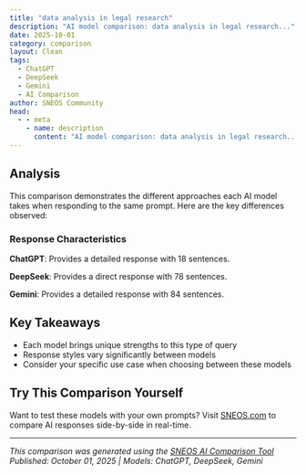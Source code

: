 ```yaml
---
title: "data analysis in legal research"
description: "AI model comparison: data analysis in legal research..."
date: 2025-10-01
category: comparison
layout: Clean
tags:
  - ChatGPT
  - DeepSeek
  - Gemini
  - AI Comparison
author: SNEOS Community
head:
  - - meta
    - name: description
      content: "AI model comparison: data analysis in legal research..."
---
```


<ChatComparison
  title="data analysis in legal research"
  prompt="data analysis in legal research"
  :responses='{"ChatGPT": "Data analysis in legal research refers to the systematic examination, transformation, and modeling of legal data to uncover useful information, draw conclusions, and support decision-making in legal contexts. It involves leveraging quantitative, qualitative, and computational techniques to analyze various forms of legal information such as case law, statutes, legal documents, court opinions, and regulatory texts.\n\n### Key Aspects of Data Analysis in Legal Research\n\n1. **Types of Legal Data Analyzed**:\n - Case law (judicial opinions, court rulings)\n - Statutes and regulations\n - Legal briefs and pleadings\n - Contracts and agreements\n - Litigation data\n - Legal citations and references\n\n2. **Common Data Analysis Techniques**:\n - **Text Mining and Natural Language Processing (NLP)**: Extracting relevant information from unstructured legal texts, identifying patterns, and summarizing content.\n - **Statistical Analysis**: Evaluating trends in case outcomes, frequency of certain legal issues, or durations of cases.\n - **Citation Network Analysis**: Mapping and analyzing how cases or statutes cite each other to determine influence or precedential value.\n - **Machine Learning/AI**: Predicting case outcomes, classifying legal documents, or assisting in legal research with automated document review.\n - **Visualization**: Creating graphs, charts, or network diagrams to illustrate connections between cases, legal concepts, or timelines.\n\n3. **Applications in Legal Research**:\n - Identifying relevant precedents more efficiently\n - Analyzing judicial behavior and decision patterns\n - Monitoring changes in laws and regulations over time\n - Assessing compliance risks through contract analysis\n - Supporting legal argumentation with empirical data\n - Enhancing due diligence and discovery processes\n\n4. **Tools and Software**:\n - Legal research platforms like Westlaw, LexisNexis (with analytics features)\n - NLP libraries (e.g., spaCy, NLTK) for processing text\n - Data analysis tools like Python, R, Excel\n - Visualization tools like Tableau or Gephi for network analysis\n - Specialized AI tools for legal analytics (e.g., ROSS Intelligence, Casetext)\n\n### Summary\n\nData analysis in legal research transforms vast collections of legal texts and information into actionable insights. By combining traditional legal expertise with modern analytical techniques, legal professionals can improve research accuracy, predict litigation trends, and make more informed strategic decisions.\n\nIf you want, I can also provide guidance on specific data analysis methods or tools for legal research.", "DeepSeek": "Of course. Data analysis is fundamentally transforming legal research, moving it from a purely qualitative, precedent-based discipline to a field that can leverage quantitative evidence to uncover patterns, predict outcomes, and inform strategy.\n\nThis is often referred to as **Legal Analytics** or **Empirical Legal Studies**.\n\nHere\u2019s a comprehensive breakdown of data analysis in legal research, covering its applications, methods, data sources, and challenges.\n\n---\n\n### 1. Key Applications \u0026 Use Cases\n\nData analysis is applied across the entire legal spectrum:\n\n* **Litigation Strategy \u0026 Outcome Prediction:**\n * **Analyzing Judge Rulings:** What is a particular judge\u0027s likelihood of granting a motion to dismiss? How do they rule on summary judgment motions in specific types of cases (e.g., patent law, employment discrimination)?\n * **Predicting Opponent Behavior:** How often does a opposing law firm settle vs. go to trial? What are their success rates?\n * **Case Valuation:** By analyzing past verdicts and settlements with similar fact patterns, jurisdictions, and injuries, lawyers can better advise clients on the potential value of a case.\n\n* **Legal Doctrine \u0026 Trend Analysis:**\n * **Tracking the Evolution of a Legal Concept:** How has the interpretation of \u0022privacy\u0022 in the 4th Amendment changed over time? Researchers can analyze the frequency of certain key phrases and their contextual use in court opinions.\n * **Identifying Circuit Splits:** Data analysis can quickly identify when different federal appellate courts are ruling differently on the same legal issue, flagging a potential case for the Supreme Court.\n\n* **Contract Analysis \u0026 Due Diligence:**\n * **Automated Contract Review:** Using Natural Language Processing (NLP), software can scan thousands of contracts to identify non-standard clauses, missing terms, or potential risks (e.g., unfavorable termination clauses, unusual liability caps).\n * **M\u0026A Due Diligence:** Quickly analyze a target company\u0027s entire contract portfolio to assess obligations, risks, and compliance.\n\n* **Legal Operations \u0026 Law Firm Management:**\n * **Billable Hour Analysis:** Identify inefficiencies, understand what types of tasks consume the most resources, and improve budgeting.\n * **Matter Pricing:** Use historical data to price new legal matters more accurately.\n * **Diversity \u0026 Inclusion Metrics:** Track the representation and progression of diverse attorneys within a firm or across the industry.\n\n* **Policy \u0026 Regulatory Impact Assessment:**\n * **Evaluating Legislation:** Did a new law (e.g., a change in sentencing guidelines) have its intended effect? Researchers can analyze crime data, incarceration rates, and recidivism before and after the law\u0027s implementation.\n * **Cost-Benefit Analysis of Regulations:** Quantify the economic impact of a proposed regulation.\n\n* **E-Discovery:**\n * This is one of the oldest applications. Using **Technology-Assisted Review (TAR)**, lawyers can train machine learning models to classify millions of documents as \u0022responsive\u0022 or \u0022non-responsive\u0022 to a discovery request, drastically reducing the time and cost of manual review.\n\n---\n\n### 2. Core Methods \u0026 Techniques\n\nThe sophistication of methods used in legal data analysis varies widely.\n\n* **Descriptive Analytics (What happened?):**\n * **Frequency Analysis:** Counting how often certain outcomes, words, or parties appear.\n * **Trend Analysis:** Visualizing how frequencies change over time (e.g., the rise of lawsuits related to data breaches).\n\n* **Predictive Analytics (What will happen?):**\n * **Regression Analysis:** Models the relationship between variables to predict an outcome. (e.g., Predicting the amount of a damages award based on factors like the type of injury, plaintiff\u0027s age, and jurisdiction).\n * **Classification Models (Machine Learning):** Algorithms like logistic regression, random forests, or support vector machines can be trained on past cases to classify new cases into categories like \u0022win\u0022 or \u0022lose,\u0022 or \u0022settle\u0022 or \u0022go to trial.\u0022\n * **Natural Language Processing (NLP):** Used to extract meaning from unstructured text (court opinions, contracts, statutes). Techniques include:\n * **Topic Modeling:** Automatically discovering the key themes present in a large collection of documents.\n * **Sentiment Analysis:** Gauging the tone of a judicial opinion.\n * **Named Entity Recognition (NER):** Automatically identifying and classifying entities like people, organizations, and locations in legal text.\n\n* **Network Analysis:**\n * Mapping relationships between entities, such as the co-citation network of courts or the relationships between parties in complex litigation.\n\n---\n\n### 3. Data Sources for Legal Analysis\n\nThe quality of analysis depends entirely on the quality of the data.\n\n* **Primary Legal Texts:**\n * **Case Law:** Databases like Westlaw, LexisNexis, and free sources like Google Scholar and CourtListener provide vast repositories of court opinions.\n * **Statutes \u0026 Regulations:** Federal and state government websites, HeinOnline.\n * **Filings \u0026 Dockets:** PACER (federal courts), along with services like Bloomberg Law and LexisNexis that add structure to this data.\n\n* **Commercial Legal Analytics Platforms:**\n * **LexisNexis Context,** **Westlaw Edge,** **Bloomberg Law:** These platforms are increasingly building analytics tools directly into their interfaces, providing pre-built visualizations on judges, courts, and lawyers.\n * **Companies like Ravel Law (acquired by LexisNexis) and Pre/Dicta:** Specialized in judge and court analytics.\n\n* **Proprietary \u0026 Internal Data:**\n * A law firm\u0027s own database of past cases, outcomes, timekeeping records, and client information.\n\n* **External Datasets:**\n * For policy work, researchers often merge legal data with economic data (from the BLS), demographic data (from the Census), or health data (from the CDC).\n\n---\n\n### 4. Challenges \u0026 Limitations\n\nWhile powerful, data analysis in legal research is not a silver bullet.\n\n* **Data Quality \u0026 Accessibility:** Legal data is often messy, unstructured, and trapped in PDFs. PACER is notoriously difficult to work with at scale. Historical data may be incomplete.\n* **The \u0022Black Box\u0022 Problem:** Complex machine learning models can be difficult to interpret. A lawyer may be hesitant to rely on a prediction if they cannot explain *why* the model reached that conclusion.\n* **Correlation vs. Causation:** This is a classic pitfall. Just because two things are correlated (e.g., a judge ruling against a party with a specific law firm) does not mean one causes the other. Legal expertise is crucial to provide context.\n* **Ethical Considerations:** Bias in historical data can lead to biased models. If a model is trained on past sentencing data that reflects societal biases, it may perpetuate or even amplify those biases.\n* **Over-reliance on Quantifiable Factors:** The law turns on nuanced facts and persuasive storytelling\u2014elements that are incredibly difficult to quantify. Data should inform, not replace, legal reasoning and judgment.\n\n### Conclusion\n\nData analysis is no longer a niche skill in legal research. It is becoming a core competency. The modern legal professional doesn\u0027t need to be a data scientist, but they must be **data-literate**\u2014able to understand what these tools can do, interpret their outputs critically, and integrate data-driven insights with traditional legal reasoning to build stronger arguments, develop more effective strategies, and provide better client service. The future of law belongs to those who can wield both the pen and the pivot table.", "Gemini": "Data analysis in legal research is the process of systematically applying statistical and/or logical techniques to describe, condense, recap, and evaluate data to generate insights, test hypotheses, and support or refute legal arguments. It\u0027s becoming increasingly important in modern legal practice, driven by the growth of available legal data (e.g., case law, statutes, regulations, contracts, legal documents) and the advancement of analytical tools.\n\nHere\u0027s a breakdown of how data analysis is used in legal research:\n\n**1. Types of Data Used in Legal Research:**\n\n* **Quantitative Data:** This includes numerical data that can be measured and analyzed statistically. Examples:\n * **Case statistics:** Number of cases filed, won, lost, settled, average settlement amounts, duration of cases, success rates of specific legal arguments.\n * **Legislative voting patterns:** How often legislators vote together on specific bills, identifying legislative coalitions.\n * **Contract terms:** Frequency of specific clauses, average value of contracts, incidence of breaches.\n * **Demographic data:** Used in impact assessments of laws or regulations on different population groups.\n * **Financial data:** Used in corporate law, bankruptcy law, and other financially related legal areas.\n\n* **Qualitative Data:** This includes non-numerical data that describes characteristics or qualities. Examples:\n * **Case law:** Analysis of legal reasoning, identification of key precedents, interpretation of statutes.\n * **Statutes and regulations:** Textual analysis to understand the intent, scope, and potential ambiguities of laws.\n * **Legal documents (contracts, pleadings, briefs):** Identification of patterns in language, arguments, and legal strategies.\n * **Interviews and surveys:** Used to gather opinions, experiences, and perspectives related to legal issues.\n * **Transcripts of legal proceedings:** Analyzing witness testimony, arguments made by attorneys, and judicial rulings.\n\n**2. Common Data Analysis Techniques Used in Legal Research:**\n\n* **Descriptive Statistics:** Summarizing and describing data using measures like mean, median, mode, standard deviation, and frequency distributions. This can be used to characterize case outcomes or analyze the distribution of contract values.\n\n* **Inferential Statistics:** Using sample data to make inferences about a larger population. Examples:\n * **Hypothesis testing:** Testing whether there is a statistically significant relationship between two variables (e.g., whether a specific type of contract clause increases the likelihood of a breach).\n * **Regression analysis:** Modeling the relationship between a dependent variable (e.g., case outcome) and one or more independent variables (e.g., characteristics of the parties, legal arguments used). This helps predict outcomes and identify key factors.\n * **Confidence intervals:** Estimating the range within which a population parameter is likely to fall.\n\n* **Content Analysis:** Systematically analyzing text data to identify patterns, themes, and concepts. This is commonly used to analyze case law, statutes, and legal documents. Examples:\n * **Identifying legal trends:** Tracking how courts are interpreting a particular statute over time.\n * **Analyzing the language used in contracts:** Identifying potentially ambiguous or problematic clauses.\n * **Studying the arguments made by attorneys in briefs:** Identifying common legal strategies.\n\n* **Text Mining (Natural Language Processing - NLP):** Using computer algorithms to extract information and insights from large volumes of text data. This is particularly useful for analyzing case law and legal documents. Examples:\n * **Legal topic modeling:** Automatically identifying the key topics discussed in a corpus of legal documents.\n * **Legal information retrieval:** Improving the efficiency and accuracy of legal search by using semantic understanding of the text.\n * **Legal document summarization:** Automatically generating summaries of long legal documents.\n * **Predictive coding:** Using machine learning to identify relevant documents in e-discovery.\n\n* **Network Analysis:** Analyzing relationships and connections between entities. Examples:\n * **Analyzing relationships between judges and law firms:** Identifying potential conflicts of interest.\n * **Mapping the citation network of case law:** Identifying influential cases and tracing the evolution of legal principles.\n * **Analyzing legislative voting networks:** Identifying coalitions and influence patterns in legislatures.\n\n* **Machine Learning:** Using algorithms to learn from data and make predictions or classifications. Examples:\n * **Predicting case outcomes:** Building models to predict the likelihood of winning or losing a case based on various factors.\n * **Identifying fraudulent transactions:** Detecting suspicious patterns in financial data.\n * **Personalized legal advice:** Providing tailored legal advice based on a user\u0027s specific circumstances.\n\n* **Qualitative Data Analysis (QDA):** Analyzing non-numerical data to identify themes, patterns, and meanings. Common methods include:\n * **Thematic analysis:** Identifying recurring themes in interviews, focus groups, or legal documents.\n * **Grounded theory:** Developing theories based on data collected through observation and interviews.\n * **Case study analysis:** In-depth examination of a specific legal case or situation.\n\n**3. Applications of Data Analysis in Legal Research:**\n\n* **Predictive Law:** Forecasting legal outcomes and identifying potential risks and opportunities.\n* **Legal Strategy:** Developing more effective legal arguments and strategies based on data-driven insights.\n* **Legal Policy:** Evaluating the impact of laws and regulations and informing policy decisions.\n* **Compliance:** Monitoring compliance with laws and regulations and identifying potential violations.\n* **Due Diligence:** Assessing the legal risks associated with a transaction or investment.\n* **E-Discovery:** Using data analysis techniques to efficiently and effectively manage the e-discovery process.\n* **Access to Justice:** Identifying barriers to access to justice and developing solutions to improve access.\n* **Legal Education:** Using data to improve legal education and training.\n* **Understanding Judicial Behavior:** Analyzing judicial decisions to understand how judges make decisions.\n* **Analyzing Contracts:** Identifying problematic clauses, predicting risks, and improving contract drafting.\n\n**4. Tools for Data Analysis in Legal Research:**\n\n* **Statistical Software:** SPSS, R, SAS, Stata\n* **Text Analysis Software:** Leximancer, NVivo, ATLAS.ti, RapidMiner\n* **Programming Languages:** Python (with libraries like Pandas, NumPy, Scikit-learn, NLTK), R\n* **Spreadsheet Software:** Microsoft Excel, Google Sheets\n* **Legal Research Platforms with Analytics Features:** LexisNexis, Westlaw, Bloomberg Law often have built-in analytics tools\n\n**5. Challenges of Data Analysis in Legal Research:**\n\n* **Data Availability and Quality:** Legal data can be difficult to access and often contains errors or inconsistencies. Ensuring data is complete, accurate, and relevant is crucial.\n* **Data Bias:** Legal data can reflect existing biases in the legal system. It\u0027s important to be aware of these biases and to take steps to mitigate their impact on the analysis.\n* **Ethical Considerations:** Data analysis in legal research raises ethical concerns related to privacy, fairness, and transparency. It\u0027s important to use data responsibly and ethically.\n* **Complexity of Legal Language:** Legal language is often complex and ambiguous, making it challenging to analyze using computational methods.\n* **Interpretation and Context:** Data analysis can provide valuable insights, but it\u0027s important to interpret the results in the context of the legal system and the specific legal issues being addressed. Numbers don\u0027t tell the whole story; legal expertise is needed.\n* **Statistical Literacy:** Legal professionals need a certain level of statistical literacy to understand and interpret the results of data analysis.\n\n**6. Future of Data Analysis in Legal Research:**\n\nThe use of data analysis in legal research is likely to continue to grow in the future, driven by the increasing availability of legal data and the advancement of analytical tools. AI and machine learning will play an increasingly important role in legal research, automating tasks and providing new insights. Legal professionals who are skilled in data analysis will be in high demand.\n\nIn conclusion, data analysis is a powerful tool for legal research that can provide valuable insights, improve legal decision-making, and advance our understanding of the legal system. However, it\u0027s important to use data analysis responsibly and ethically, and to interpret the results in the context of the legal system and the specific legal issues being addressed.\n"}' 
  published-date="23:14"
/>

## Analysis

This comparison demonstrates the different approaches each AI model takes when responding to the same prompt. Here are the key differences observed:

### Response Characteristics

**ChatGPT**: Provides a detailed response with 18 sentences. 

**DeepSeek**: Provides a direct response with 78 sentences. 

**Gemini**: Provides a detailed response with 84 sentences. 

## Key Takeaways

- Each model brings unique strengths to this type of query
- Response styles vary significantly between models
- Consider your specific use case when choosing between these models

## Try This Comparison Yourself

Want to test these models with your own prompts? Visit [SNEOS.com](https://sneos.com) to compare AI responses side-by-side in real-time.

---

*This comparison was generated using the [SNEOS AI Comparison Tool](https://sneos.com)*
*Published: October 01, 2025 | Models: ChatGPT, DeepSeek, Gemini*
